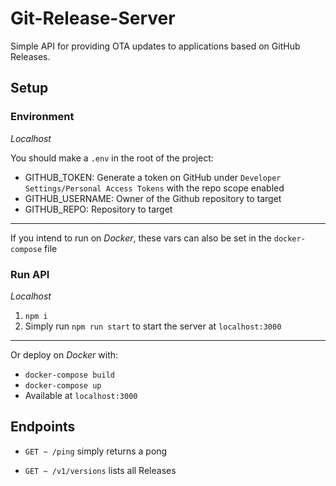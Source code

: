 # Git-Release-Server
Simple API for providing OTA updates to applications based on GitHub Releases.

## Setup
### Environment
*Localhost*

You should make a `.env` in the root of the project:
* GITHUB_TOKEN: Generate a token on GitHub under `Developer Settings/Personal Access Tokens` with the repo scope enabled
* GITHUB_USERNAME: Owner of the Github repository to target
* GITHUB_REPO: Repository to target
---
If you intend to run on *Docker*, these vars can also be set in the `docker-compose` file

### Run API
*Localhost*
1. `npm i`
1. Simply run `npm run start` to start the server at `localhost:3000`
---
Or deploy on *Docker* with:
* `docker-compose build`
* `docker-compose up`
* Available at `localhost:3000`

## Endpoints
* `GET ~ /ping` simply returns a pong

* `GET ~ /v1/versions` lists all Releases
